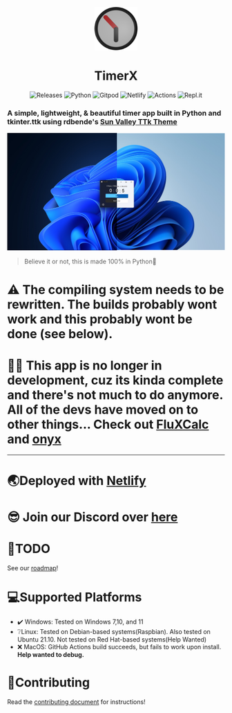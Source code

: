 
<p align="center">
    <img alt="TimerX Logo" src="./assets/logo_new.png" width="100px" />
    <h1 align="center">TimerX</h1>
</p>

<p align="center">
    <a style="text-decoration:none" href="https://github.com/Futura-Py/TimerX/releases">
        <img src="https://img.shields.io/github/release/Futura-Py/TimerX.svg?style=flat-square" alt="Releases" width="117px" />
    </a>
    <a style="text-decoration:none" href="https://python.org">
        <img src="https://img.shields.io/badge/python-3670A0?style=for-the-badge&logo=python&logoColor=ffdd54" alt="Python" />
    </a>
    <a style="text-decoration:none" href="https://gitpod.io/#https://github.com/Futura-Py/TimerX">
        <img src="https://img.shields.io/badge/gitpod-f06611.svg?style=for-the-badge&logo=gitpod&logoColor=white" alt="Gitpod" />
    </a>
    <a style="text-decoration:none" href="https://www.netlify.com">
        <img src="https://img.shields.io/badge/netlify-%23000000.svg?style=for-the-badge&logo=netlify&logoColor=#00C7B7" alt="Netlify" />
    </a>
    <a style="text-decoration:none" href="https://github.com/Futura-Py/TimerX/actions">
        <img src="https://img.shields.io/badge/githubactions-%232671E5.svg?style=for-the-badge&logo=githubactions&logoColor=white" alt="Actions" />
    </a>
    <a style="text-decoration:none" href="https://repl.it">
        <img src="https://img.shields.io/badge/Repl.it-%230D101E.svg?style=for-the-badge&logo=replit&logoColor=white" alt="Repl.it" />
</p>

### A simple, lightweight, & beautiful timer app built in Python and tkinter.ttk using rdbende's [Sun Valley TTk Theme](https://github.com/rdbende/Sun-Valley-TTk-Theme)

![img](https://github.com/Futura-Py/TimerX/blob/master/assets/readme/Screenshot.png?raw=true)

> Believe it or not, this is made 100% in Python🐍

# ⚠️ The compiling system needs to be rewritten. The builds probably wont work and this probably wont be done (see below).

# 👋🏽 This app is no longer in development, cuz its kinda complete and there's not much to do anymore. All of the devs have moved on to other things... Check out [FluXCalc](https://github.com/Futura-Py/FluxCalc) and [onyx](https://github.com/not-nef/onyx)


***

# 🌏Deployed with [Netlify](netlify.app)
    
# 😎 Join our Discord over [here](https://discord.gg/TCmtVGwufB)

# 🎯TODO
See our [roadmap](https://github.com/orgs/Futura-Py/projects/1)!

# 💻Supported Platforms

- ✔️ Windows: Tested on Windows 7,10, and 11
- ❔Linux: Tested on Debian-based systems(Raspbian<!-- and ZorinOS-->). Also tested on Ubuntu 21.10. Not tested on Red Hat-based systems(Help Wanted)
- ❌ MacOS: GitHub Actions build succeeds, but fails to work upon install. **Help wanted to debug.**

# 📜Contributing

Read the [contributing document](/docs/CONTRIBUTING.md) for instructions!
